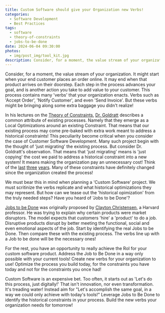 ```yaml
---
title: Custom Software should give your Organization new Verbs!
categories:
  - Software Development
  - Best Practices
tags:
  - software
  - theory-of-constraints
  - jobs-to-be-done
date: 2024-06-04 09:30:00
photos: 
  - img/post_img/tool_kit.jpg
description: Consider, for a moment, the value stream of your organization. This process contains many 'verbs' that your organization enacts. But these verbs might be bringing along some extra baggage you didn't realize!
---
```

Consider, for a moment, the value stream of your organization. It might start when your end customer places an order online. It may end when that product arrives on their doorstep. Each step in the process advances your goal, and is another action you take to add value to your customer. This process contains many 'verbs' that your organization enacts. Verbs such as 'Accept Order', 'Notify Customer', and even 'Send Invoice'. But these verbs might be bringing along some extra baggage you didn't realize!

In his lectures on the [Theory of Constraints](https://en.wikipedia.org/wiki/Theory_of_constraints), [Dr. Goldratt](https://en.wikipedia.org/wiki/Eliyahu_M._Goldratt) describes a common attribute of existing processes. Namely that they emerge as a Local Optimizations around an existing Constraint. That means that our existing process may come pre-baked with extra work meant to address a historical constraints! This peculiarity become critical when you consider the case of Customer Software Development. Many such project begin with the thought of 'just migrating' the existing process. But consider Dr. Goldratt's observation. That means that 'just migrating' means is 'just copying' the cost we paid to address a historical constraint into a new system! It means making the organization pay an unnecessary cost! Think of the  [last](https://www.fda.gov/news-events/press-announcements/fda-approves-first-covid-19-vaccine) [three](https://www.forbes.com/sites/lucianapaulise/2022/12/08/the-2022-status-of-remote-work-and-top-future-predictions/?sh=261e19561310) [years](https://openai.com/index/chatgpt/). Many of these constraints have definitely changed since the organization created the process!

We must bear this in mind when planning a 'Custom Software' project. We must scritinize the verbs replicate and what historical optimizations they may represent. But how can we tease out the 'historical opimization' from the truly needed steps? Have you heard of 'Jobs to be Done'?

[Jobs to be Done](https://hbr.org/2016/09/know-your-customers-jobs-to-be-done) was originally proposed by [Clayton Christensen](https://online.hbs.edu/blog/post/jobs-to-be-done-examples), a Harvard professor. He was trying to explain why certain products were market disruptors. The model expects that customers 'hire' a 'product' to do a job. Disruptive products disrupt by better meeting the functional, social and even emotional aspects of the job. Start by identifying the real Jobs to be Done. Then compare these with the existing process. The verbs line up with a Job to be done will be the necessary ones!

For the rest, you have an opportunity to really achieve the RoI for your custom software product. Address the Job to Be Done in a way only possible with your current tools! Create new verbs for your organization to use! Optimize the process you build today, for the constraints you have today and not for the constraints you once had!

Custom Software is an expensive bet. Too often, it starts out as 'Let's do this process, just digitally!' That isn't innovation, nor even transformation. It's treading water! Instead aim for "Let's accomplish the same goal, in a way we could only achieve with today's tools!" Leverage Jobs to Be Done to identify the historical constraints in your process. Build the new verbs your organization needs for tomorrow!